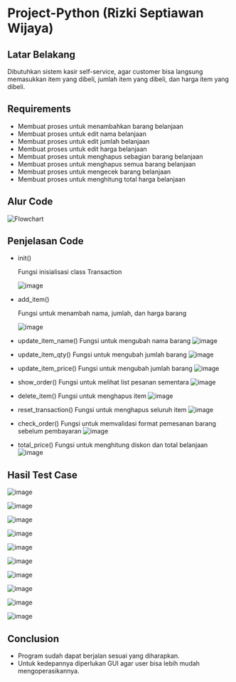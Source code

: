 # Project-Python (Rizki Septiawan Wijaya)

## Latar Belakang

Dibutuhkan sistem kasir self-service, agar customer bisa langsung memasukkan item yang dibeli, jumlah item yang dibeli, dan harga item yang dibeli.

## Requirements

* Membuat proses untuk menambahkan barang belanjaan
* Membuat proses untuk edit nama belanjaan
* Membuat proses untuk edit jumlah belanjaan
* Membuat proses untuk edit harga belanjaan
* Membuat proses untuk menghapus sebagian barang belanjaan
* Membuat proses untuk menghapus semua barang belanjaan
* Membuat proses untuk mengecek barang belanjaan
* Membuat proses untuk menghitung total harga belanjaan

## Alur Code
![Flowchart](https://github.com/ManusiaBiasa9/Project-Python/assets/111839443/ce06c9e6-9b1d-4f8a-a266-0e2419d1301f)

## Penjelasan Code

* init()

  Fungsi inisialisasi class Transaction

  ![image](https://github.com/ManusiaBiasa9/Project-Python/assets/111839443/fdb9c0be-6c80-4ff8-9759-a9e398cfac25)

* add_item()

  Fungsi untuk menambah nama, jumlah, dan harga barang

  ![image](https://github.com/ManusiaBiasa9/Project-Python/assets/111839443/ccf75183-929a-4ba9-977e-28b7985df9e9)

* update_item_name()
  Fungsi untuk mengubah nama barang
  ![image](https://github.com/ManusiaBiasa9/Project-Python/assets/111839443/8361505d-99a7-442b-bd47-f0c01b44a6a4)

* update_item_qty()
  Fungsi untuk mengubah jumlah barang
  ![image](https://github.com/ManusiaBiasa9/Project-Python/assets/111839443/8aaccc71-7d21-489a-8590-156aa94f1f5c)

* update_item_price()
  Fungsi untuk mengubah jumlah barang
  ![image](https://github.com/ManusiaBiasa9/Project-Python/assets/111839443/386b3bf8-410d-47de-8b51-dd5bcf51611f)

* show_order()
  Fungsi untuk melihat list pesanan sementara
  ![image](https://github.com/ManusiaBiasa9/Project-Python/assets/111839443/783d2bc8-2081-47c5-b109-bf6a9ff63d1a)

* delete_item()
  Fungsi untuk menghapus item
  ![image](https://github.com/ManusiaBiasa9/Project-Python/assets/111839443/4ae7bd14-e607-4a57-810f-be35d7f0df04)

* reset_transaction()
  Fungsi untuk menghapus seluruh item
  ![image](https://github.com/ManusiaBiasa9/Project-Python/assets/111839443/745d5ffd-ac93-48c6-9d35-6bf8dcf1a2d9)

* check_order()
  Fungsi untuk memvalidasi format pemesanan barang sebelum pembayaran
  ![image](https://github.com/ManusiaBiasa9/Project-Python/assets/111839443/2ff9b364-a252-4d1e-96fd-9f76b2ca5ce0)

* total_price()
  Fungsi untuk menghitung diskon dan total belanjaan
  ![image](https://github.com/ManusiaBiasa9/Project-Python/assets/111839443/4068e9de-f92a-4cc4-8af3-aded1dc8213a)

## Hasil Test Case

![image](https://github.com/ManusiaBiasa9/Project-Python/assets/111839443/86125384-8ee6-452b-be15-5e4ec4b5978f)

![image](https://github.com/ManusiaBiasa9/Project-Python/assets/111839443/a50f0eb1-7411-49e9-a46c-ed3f972c3bb2)

![image](https://github.com/ManusiaBiasa9/Project-Python/assets/111839443/41a2c85b-afdf-42be-beb7-f7ff7ff329e6)

![image](https://github.com/ManusiaBiasa9/Project-Python/assets/111839443/d46a7908-0859-45eb-a516-aba15cdc256c)

![image](https://github.com/ManusiaBiasa9/Project-Python/assets/111839443/ac9b4e49-bb4f-4b48-b144-223b05ed69dc)

![image](https://github.com/ManusiaBiasa9/Project-Python/assets/111839443/94983a99-4bf5-4a34-a1bb-1775f3f48fad)

![image](https://github.com/ManusiaBiasa9/Project-Python/assets/111839443/faeeaa63-67d0-4c7e-8aca-18bb81e3c031)

![image](https://github.com/ManusiaBiasa9/Project-Python/assets/111839443/39e155d6-0a8d-496a-9e0c-a783a35c3b36)

![image](https://github.com/ManusiaBiasa9/Project-Python/assets/111839443/b1466e32-2324-4a4f-bb54-50b8af87f19d)

![image](https://github.com/ManusiaBiasa9/Project-Python/assets/111839443/5eb6671b-87ec-4616-87e8-a42fe38efb89)

## Conclusion

* Program sudah dapat berjalan sesuai yang diharapkan.
* Untuk kedepannya diperlukan GUI agar user bisa lebih mudah mengoperasikannya.






